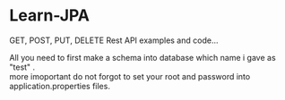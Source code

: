 # Learn-JPA
GET, POST, PUT, DELETE   Rest API examples and code...



All you need to first make a schema into database which name i gave as "test" .    
more imoportant do not forgot to set your root and password into application.properties files.
